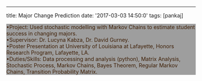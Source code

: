 ---
title: Major Change Prediction
date: '2017-03-03 14:50:0'
tags: [pankaj]
<p style="color: #3e1e04; background-color: #9E9E9E; " >
•Project: Used stochastic modelling with Markov Chains to estimate student success in changing majors.<br>
•Supervisor: Dr. Lucyna Kabza, Dr. David Gurney. <br>
•Poster Presentation at University of Louisiana at Lafayette, Honors Research Program, Lafayette, LA.<br>
•Duties/Skills: Data processing and analysis (python), Matrix Analysis, Stochastic Process, Markov Chains, Bayes Theorem,
Regular Markov Chains, Transition Probability Matrix.
  </p>
